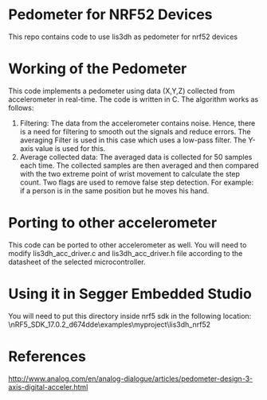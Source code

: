 # Pedometer for NRF52 Devices
This repo contains code to use lis3dh as pedometer for nrf52 devices


# Working of the Pedometer
This code implements a pedometer using data (X,Y,Z) collected from accelerometer in real-time. The code is written in C. The algorithm works as follows:

  1. Filtering: The data from the accelerometer contains noise. Hence, there is a need for filtering to smooth out the signals and reduce errors. 
     The averaging Filter is used in this case which uses a low-pass filter. The Y-axis value is used for this. 
  2. Average collected data: The averaged data is collected for 50 samples each time. The collected samples are then averaged and then compared with the two extreme point of
     wrist movement to calculate the step count. Two flags are used to remove false step detection. For example: if a person is in the same position but he moves his hand. 
     
     
# Porting to other accelerometer
This code can be ported to other accelerometer as well. You will need to modify lis3dh_acc_driver.c and lis3dh_acc_driver.h file according to the datasheet of the selected
microcontroller. 


# Using it in Segger Embedded Studio
You will need to put this directory inside nrf5 sdk in the following location: \nRF5_SDK_17.0.2_d674dde\examples\myproject\lis3dh_nrf52


# References
http://www.analog.com/en/analog-dialogue/articles/pedometer-design-3-axis-digital-acceler.html
